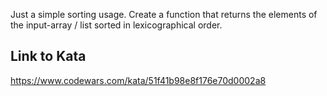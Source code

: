 Just a simple sorting usage. Create a function that returns the elements of the input-array / list sorted in lexicographical order.



## Link to Kata
https://www.codewars.com/kata/51f41b98e8f176e70d0002a8